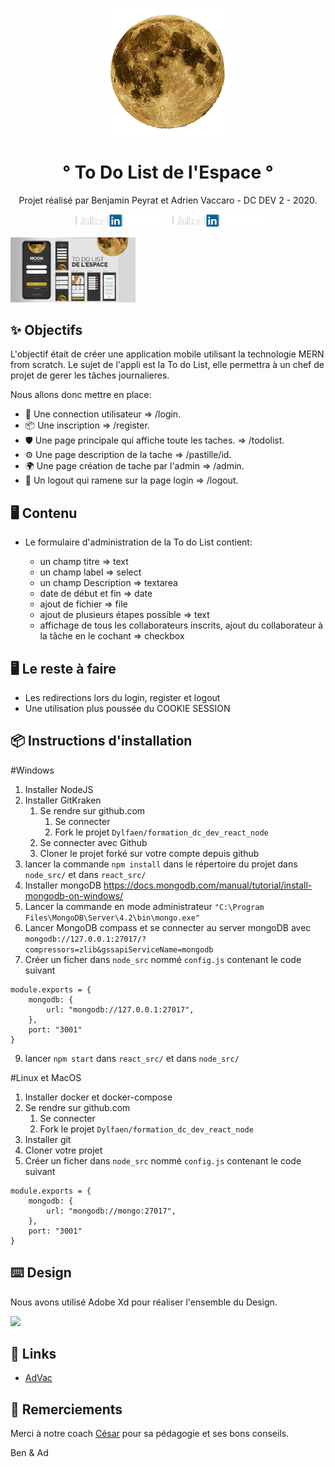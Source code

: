<p align="center">
    <img width="200" src="react_src\src\images\moon.png">
</p>

<h1 align="center">° To Do List de l'Espace °</h1>

<div align="center">

Projet réalisé par Benjamin Peyrat et Adrien Vaccaro - DC DEV 2 - 2020.


[![](react_src\src\images\lkd-ben.png)](https://www.linkedin.com/in/benjamin-peyrat-4731a3174/)
[![](react_src\src\images\lkd-ad.png)](https://www.linkedin.com/in/adrien-vaccaro/)

</div>

<img width="200" src="react_src\src\images\vue-readme.png">


## ✨ Objectifs

L'objectif était de créer une application mobile utilisant la technologie MERN from scratch.
Le sujet de l'appli est la To do List, elle permettra à un chef de projet de gerer les tâches journalieres.

Nous allons donc mettre en place:

- 🌈 Une connection utilisateur => /login.
- 📦 Une inscription => /register.
- 🛡 Une page principale qui affiche toute les taches. => /todolist.
- ⚙️ Une page description de la tache => /pastille/id.
- 🌍 Une page création de tache par l'admin => /admin.
- 🎨 Un logout qui ramene sur la page login => /logout.

## 🖥 Contenu

- Le formulaire d'administration de la To do List contient:

  - un champ titre => text
  - un champ label  => select
  - un champ Description => textarea
  - date de début et fin => date
  - ajout de fichier => file
  - ajout de plusieurs étapes possible => text
  - affichage de tous les collaborateurs inscrits, ajout du collaborateur à la tâche en le cochant => checkbox

## 🖥 Le reste à faire

- Les redirections lors du login, register et logout
- Une utilisation plus poussée du COOKIE SESSION


## 📦 Instructions d'installation

#Windows

1. Installer NodeJS
2. Installer GitKraken
    1. Se rendre sur github.com
        1. Se connecter
        2. Fork le projet `Dylfaen/formation_dc_dev_react_node`
    1. Se connecter avec Github
    2. Cloner le projet forké sur votre compte depuis github
3. lancer la commande `npm install` dans le répertoire du projet dans `node_src/` et dans `react_src/`
4. Installer mongoDB https://docs.mongodb.com/manual/tutorial/install-mongodb-on-windows/
5. Lancer la commande en mode administrateur `"C:\Program Files\MongoDB\Server\4.2\bin\mongo.exe"`
6. Lancer MongoDB compass et se connecter au server mongoDB avec `mongodb://127.0.0.1:27017/?compressors=zlib&gssapiServiceName=mongodb`
7. Créer un ficher dans `node_src` nommé `config.js` contenant le code suivant 
```
module.exports = {
    mongodb: {
        url: "mongodb://127.0.0.1:27017",
    },
    port: "3001"
}
```
9. lancer `npm start` dans `react_src/` et dans `node_src/`


#Linux et MacOS
1. Installer docker et docker-compose
2. Se rendre sur github.com
    1. Se connecter
    2. Fork le projet `Dylfaen/formation_dc_dev_react_node`
3. Installer git
4. Cloner votre projet
5. Créer un ficher dans `node_src` nommé `config.js` contenant le code suivant 
```
module.exports = {
    mongodb: {
        url: "mongodb://mongo:27017",
    },
    port: "3001"
}
````

## ⌨️ Design

Nous avons utilisé Adobe Xd pour réaliser l'ensemble du Design.

<p align="left">
<a href="https://xd.adobe.com/view/5d6f2e10-05d9-4215-66e2-18bb4af23700-2b5e/?fullscreen">
    <img width="50" src="https://cdn.freebiesupply.com/logos/large/2x/adobe-xd-logo-png-transparent.png">
</a>
</p>


## 🔗 Links

- [AdVac](https://advac.fr/)


## 🤝 Remerciements

Merci à notre coach [César](https://www.linkedin.com/in/cesarfraisseix/) pour sa pédagogie et ses bons conseils.

Ben & Ad